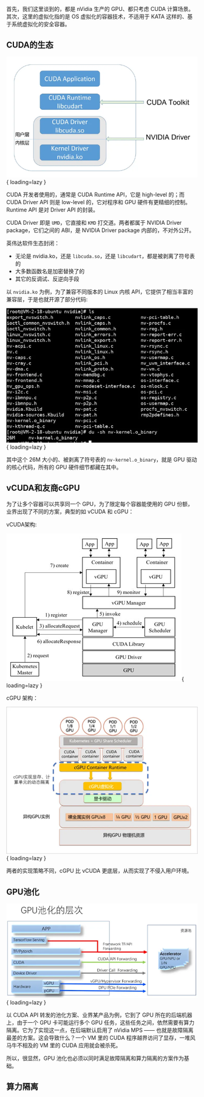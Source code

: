 
首先，我们这里谈到的，都是 nVidia 生产的 GPU、都只考虑 CUDA 计算场景。其次，这里的虚拟化指的是 OS 虚拟化的容器技术，不适用于 KATA 这样的、基于系统虚拟化的安全容器。

## CUDA的生态

![](../../assets/images/cuda.png){ loading=lazy }

CUDA 开发者使用的，通常是 CUDA Runtime API，它是 high-level 的；而 CUDA Driver API 则是 low-level 的，它对程序和 GPU 硬件有更精细的控制。Runtime API 是对 Driver API 的封装。

CUDA Driver 即是 `UMD`，它直接和 `KMD` 打交道。两者都属于 NVIDIA Driver package，它们之间的 ABI，是 NVIDIA Driver package 内部的，不对外公开。

英伟达软件生态封闭：

- 无论是 nvidia.ko，还是 `libcuda.so`，还是 `libcudart`，都是被剥离了符号表的
- 大多数函数名是加密替换了的
- 其它的反调试、反逆向手段

以 `nvidia.ko` 为例，为了兼容不同版本的 Linux 内核 API，它提供了相当丰富的兼容层，于是也就开源了部分代码:

![](../../assets/images/cuda-2.png){ loading=lazy }

其中这个 26M 大小的、被剥离了符号表的 `nv-kernel.o_binary`，就是 GPU 驱动的核心代码，所有的 GPU 硬件细节都藏在其中。

## vCUDA和友商cGPU

为了让多个容器可以共享同一个 GPU，为了限定每个容器能使用的 GPU 份额，业界出现了不同的方案，典型的如 vCUDA 和 cGPU：

vCUDA架构:

![](../../assets/images/vCUDA.png){ loading=lazy }

cGPU 架构：

![](../../assets/images/cGPU.png){ loading=lazy }

两者的实现策略不同，cGPU 比 vCUDA 更底层，从而实现了不侵入用户环境。

## GPU池化

![](../../assets/images/gpu-chihua.png){ loading=lazy }

以 CUDA API 转发的池化方案、业界某产品为例，它到了 GPU 所在的后端机器上，由于一个 GPU 卡可能运行多个 GPU 任务，这些任务之间，依然需要有算力隔离。它为了实现这一点，在后端默认启用了 nVidia MPS —— 也就是故障隔离最差的方案。这会导致什么？一个 VM 里的 CUDA 程序越界访问了显存，一堆风马牛不相及的 VM 里的 CUDA 应用就会被杀死。

所以，很显然，GPU 池化也必须以同时满足故障隔离和算力隔离的方案作为基础。


## 算力隔离

